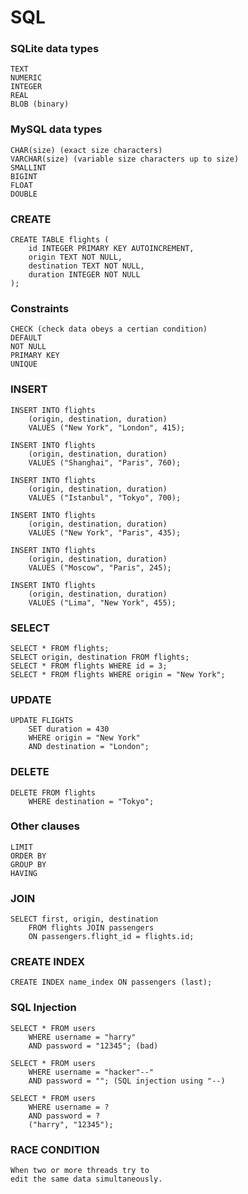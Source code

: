# SQL

### SQLite data types
    TEXT
    NUMERIC
    INTEGER
    REAL
    BLOB (binary)

### MySQL data types
    CHAR(size) (exact size characters)
    VARCHAR(size) (variable size characters up to size)
    SMALLINT
    BIGINT
    FLOAT
    DOUBLE

### CREATE
    CREATE TABLE flights (
        id INTEGER PRIMARY KEY AUTOINCREMENT,
        origin TEXT NOT NULL,
        destination TEXT NOT NULL,
        duration INTEGER NOT NULL
    );

### Constraints
    CHECK (check data obeys a certian condition)
    DEFAULT
    NOT NULL
    PRIMARY KEY
    UNIQUE

### INSERT
    INSERT INTO flights
        (origin, destination, duration)
        VALUES ("New York", "London", 415);

    INSERT INTO flights
        (origin, destination, duration)
        VALUES ("Shanghai", "Paris", 760);

    INSERT INTO flights
        (origin, destination, duration)
        VALUES ("Istanbul", "Tokyo", 700);

    INSERT INTO flights
        (origin, destination, duration)
        VALUES ("New York", "Paris", 435);

    INSERT INTO flights
        (origin, destination, duration)
        VALUES ("Moscow", "Paris", 245);

    INSERT INTO flights
        (origin, destination, duration)
        VALUES ("Lima", "New York", 455);

### SELECT
    SELECT * FROM flights;
    SELECT origin, destination FROM flights;
    SELECT * FROM flights WHERE id = 3;
    SELECT * FROM flights WHERE origin = "New York";

### UPDATE
    UPDATE FLIGHTS
        SET duration = 430
        WHERE origin = "New York"
        AND destination = "London";

### DELETE
    DELETE FROM flights
        WHERE destination = "Tokyo";

### Other clauses
    LIMIT
    ORDER BY
    GROUP BY
    HAVING

### JOIN
    SELECT first, origin, destination
        FROM flights JOIN passengers
        ON passengers.flight_id = flights.id;

### CREATE INDEX
    CREATE INDEX name_index ON passengers (last);

### SQL Injection
    SELECT * FROM users
        WHERE username = "harry"
        AND password = "12345"; (bad)

    SELECT * FROM users
        WHERE username = "hacker"--"
        AND password = ""; (SQL injection using "--)
    
    SELECT * FROM users
        WHERE username = ?
        AND password = ?
        ("harry", "12345");

### RACE CONDITION
    When two or more threads try to 
    edit the same data simultaneously.

